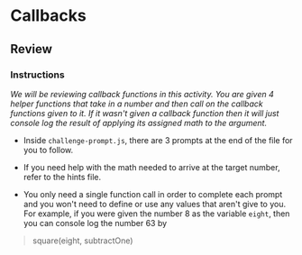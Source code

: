 # Callbacks

## Review

### Instructions

_We will be reviewing callback functions in this activity. You are given 4 helper functions that take in a number and then call on the callback functions given to it. If it wasn't given a callback function then it will just console log the result of applying its assigned math to the argument._

* Inside `challenge-prompt.js`, there are 3 prompts at the end of the file for you to follow. 

* If you need help with the math needed to arrive at the target number, refer to the hints file.

* You only need a single function call in order to complete each prompt and you won't need to define or use any values that aren't give to you. For example, if you were given the number 8 as the variable `eight`, then you can console log the number 63 by

> square(eight, subtractOne)
